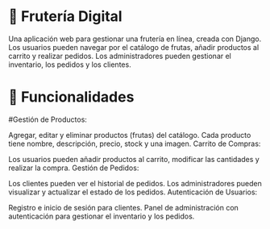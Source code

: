 # 🍎 Frutería Digital
Una aplicación web para gestionar una frutería en línea, creada con Django. Los usuarios pueden navegar por el catálogo de frutas, añadir productos al carrito y realizar pedidos. Los administradores pueden gestionar el inventario, los pedidos y los clientes.

# 🚀 Funcionalidades
#Gestión de Productos:

Agregar, editar y eliminar productos (frutas) del catálogo.
Cada producto tiene nombre, descripción, precio, stock y una imagen.
Carrito de Compras:

Los usuarios pueden añadir productos al carrito, modificar las cantidades y realizar la compra.
Gestión de Pedidos:

Los clientes pueden ver el historial de pedidos.
Los administradores pueden visualizar y actualizar el estado de los pedidos.
Autenticación de Usuarios:

Registro e inicio de sesión para clientes.
Panel de administración con autenticación para gestionar el inventario y los pedidos.
